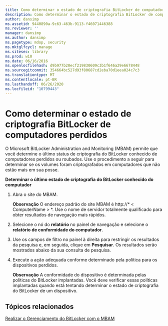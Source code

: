```yaml
---
title: Como determinar o estado de criptografia BitLocker de computadores perdidos
description: Como determinar o estado de criptografia BitLocker de computadores perdidos
author: dansimp
ms.assetid: 9440890a-9c63-463b-9113-f46071446388
ms.reviewer: ''
manager: dansimp
ms.author: dansimp
ms.pagetype: mdop, security
ms.mktglfcycl: manage
ms.sitesec: library
ms.prod: w10
ms.date: 06/16/2016
ms.openlocfilehash: d9b977b20ecf219830609c3b1f646a29e6678448
ms.sourcegitcommit: 354664bc527d93f80687cd2eba70d1eea024c7c3
ms.translationtype: MT
ms.contentlocale: pt-BR
ms.lasthandoff: 06/26/2020
ms.locfileid: "10799443"
---
```

# Como determinar o estado de criptografia BitLocker de computadores perdidos


O Microsoft BitLocker Administration and Monitoring (MBAM) permite que você determine o último status de criptografia do BitLocker conhecido de computadores perdidos ou roubados. Use o procedimento a seguir para determinar se os volumes foram criptografados em computadores que não estão mais em sua posse.

**Determinar o último estado de criptografia do BitLocker conhecido do computador**

1.  Abra o site do MBAM.

    **Observação**  O endereço padrão do site MBAM é http://* &lt; ComputerName &gt; *. Use o nome de servidor totalmente qualificado para obter resultados de navegação mais rápidos.

     

2.  Selecione o nó do **relatório** no painel de navegação e selecione o **relatório de conformidade do computador**.

3.  Use os campos de filtro no painel à direita para restringir os resultados da pesquisa e, em seguida, clique em **Pesquisar**. Os resultados serão mostrados abaixo da sua consulta de pesquisa.

4.  Execute a ação adequada conforme determinado pela política para os dispositivos perdidos.

    **Observação**  A conformidade do dispositivo é determinada pelas políticas do BitLocker implantadas. Você deve verificar essas políticas implantadas quando está tentando determinar o estado de criptografia do BitLocker de um dispositivo.

     

## Tópicos relacionados


[Realizar o Gerenciamento do BitLocker com o MBAM](performing-bitlocker-management-with-mbam.md)

 

 





